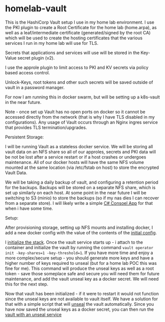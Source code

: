 # homelab-vault
This is the HashiCorp Vault setup I use in my home lab environment.  I use the PKI plugin to create a Root Certificate for the home lab (home.arpa), as well as a leaf/intermediate certificate (generated/signed by the root CA) which will be used to create the hosting certificates that the various services I run in my home lab will use for TLS.

Secrets that applications and services will use will be stored in the Key-Value secret plugin (v2).

I use the approle plugin to limit access to PKI and KV secrets via policy based access control.

Unlock-Keys, root tokens and other such secrets will be saved outside of vault in a password manager.

For now I am running this in docker swarm, but will be setting up a k8s-vault in the near future.

Note - once set up Vault has no open ports on docker so it cannot be accessed directly from the network (that is why I have TLS disabled in my configurations).  Any usage of Vault occurs through an Nginx ingres service that provides TLS termination/upgrades.

Persistent Storage:

I will be running Vault as a stateless docker service.  We will be storing all vault data on an NFS share so all of our approles, secrets and PKI data will be not be lost after a service restart or if a host crashes or undergoes maintenance.  All of our docker hosts will have the same NFS volume mounted at the same location (via /etc/fstab on host) to store the encrypted Vault Data.

We will be taking a daily backup of vault, and configuring a retention period for the backups.  Backups will be stored on a separate NFS share, which is set up similarly on each host.  At some point in the near future I will be switching to S3 (minio) to store the backups (so if my nas dies I can recover from a separate store).  I will likely write a simple [C# Consoel App](https://github.com/thefnordling/dotnet-s3-example) for that when i have some time.

Setup:

After provisioning storage, setting up NFS mounts and installing docker, I add a new docker config with the value of the contents of the [initial config](./docker/initialize-vault-only/config.hcl).

 I [initialize the stack](./docker/initialize-vault-only/docker-compose.yaml).  Once the vault service starts up - i attach to the container and initialize the vault by running the command `vault operator init -key-shares=1 -key-threshold=1`.  If you have more time and enjoy a more complex/secure setup - you should generate more keys and have a higher number of keys required to unseal (but for a home lab POC this was fine for me).  This command will produce the unseal keys as well as a root token - save those someplace safe and secure you will need them for future maintenance, and add the vault unseal key as a docker secret.  We will need this for the next step.

 Now that vault has been initialized - if it were to restart it would not function since the unseal keys are not available to vault itself.  We have a solution for that with a simple script that will [unseal](https://github.com/thefnordling/homelab-vault-unseal) the vault automatically.   Since you have now saved the unseal keys as a docker secret, you can then run the [vault with an unseal service](./docker/vault-with-unseal/docker-compose.yaml)